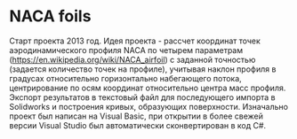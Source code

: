 # NACA foils
Старт проекта 2013 год.
Идея проекта - рассчет координат точек аэродинамического профиля NACA по четырем параметрам (https://en.wikipedia.org/wiki/NACA_airfoil) с заданной точностью (задается количество точек на профиле), учитывая наклон профиля в градусах относительно горизонтально набегающего потока, центрирование по осям координат относительно центра масс профиля. Экспорт результатов в текстовый файл для последующего импорта в Solidworks и построения кривых, образующих поверхности.
Изначально проект был написан на Visual Basic, при открытии в более свежей версии Visual Studio был автоматически сконвертирован в код C#.
